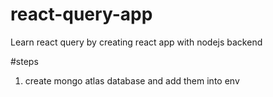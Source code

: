 # react-query-app
Learn react query by creating react app with nodejs backend


#steps
1. create mongo atlas database and add them into env
